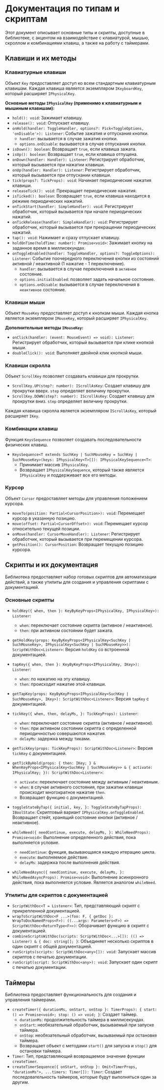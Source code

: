 # Документация по типам и скриптам

Этот документ описывает основные типы и скрипты, доступные в библиотеке, с акцентом на взаимодействие с клавиатурой, мышью, скроллом и комбинациями клавиш, а также на работу с таймерами.

## Клавиши и их методы

### Клавиатурные клавиши

Объект `Key` предоставляет доступ ко всем стандартным клавиатурным клавишам. Каждая клавиша является экземпляром `IKeyboardKey`, который расширяет `IPhysicalKey`.

**Основные методы `IPhysicalKey` (применимо к клавиатурным и мышиным клавишам):**

*   `hold(): void`: Зажимает клавишу.
*   `release(): void`: Отпускает клавишу.
*   `onHold(handler: ToggleHandler, options?: Pick<ToggleOptions, 'onDisable'>): Listener`: Событие зажатия и отпускания кнопки.
    *   `handler`: вызывается в случае зажатия кнопки.
    *   `options.onDisable`: вызывается в случае отпускания кнопки.
*   `isDown(): boolean`: Возвращает `true`, если клавиша зажата.
*   `isUp(): boolean`: Возвращает `true`, если клавиша отпущена.
*   `onDown(handler: Handler): Listener`: Регистрирует обработчик, который вызывается при нажатии клавиши.
*   `onUp(handler: Handler): Listener`: Регистрирует обработчик, который вызывается при отпускании клавиши.
*   `tick(props?: TickProps): void`: Начинает периодические нажатия клавиши.
*   `releaseTick(): void`: Прекращает периодические нажатия.
*   `isTicked(): boolean`: Возвращает `true`, если клавиша находится в режиме периодических нажатий.
*   `onTickStart(handler: SimpleHandler): void`: Регистрирует обработчик, который вызывается при начале периодических нажатий.
*   `onTickRelease(handler: SimpleHandler): void`: Регистрирует обработчик, который вызывается при прекращении периодических нажатий.
*   `tap(): void`: Нажимает и сразу отпускает клавишу.
*   `holdOnTime(holdTime: number): Promise<void>`: Зажимает кнопку на заданное время в миллисекундах.
*   `onToggleEnabled(handler: ToggleHandler, options?: ToggleOptions): Listener`: Событие поочередного переключения кнопки из состояний активной / неактивной (1 нажатие - 1 переключение).
    *   `handler`: вызывается в случае переключения в `активное` состояние.
    *   `options.initialEnabled`: позволяет задать начальное состояние.
    *   `options.onDisable`: вызывается в случае переключения в `неактивное` состояние.

### Клавиши мыши

Объект `MouseKey` предоставляет доступ к кнопкам мыши. Каждая кнопка является экземпляром `IMouseKey`, который расширяет `IPhysicalKey`.

**Дополнительные методы `IMouseKey`:**

*   `onClick(handler: (event: MouseEvent) => void): Listener`: Регистрирует обработчик, который вызывается при клике кнопкой мыши.
*   `doubleClick(): void`: Выполняет двойной клик кнопкой мыши.

### Клавиши скролла

Объект `ScrollKey` позволяет создавать клавиши для прокрутки.

*   `ScrollKey.UP(step?: number): IScrollAsKey`: Создает клавишу для прокрутки вверх. `step` определяет величину прокрутки.
*   `ScrollKey.DOWN(step?: number): IScrollAsKey`: Создает клавишу для прокрутки вниз. `step` определяет величину прокрутки.

Каждая клавиша скролла является экземпляром `IScrollAsKey`, который расширяет `IKey`.

### Комбинации клавиш

Функция `KeysSequence` позволяет создавать последовательности физических клавиш.

*   `KeysSequence<T extends SuchKey | SuchMouseKey = SuchKey | SuchMouseKey>(keys: IPhysicalKey<T>[]): IPhysicalKeySequence<T>`:
    * Принимает массив `IPhysicalKey`.
    * Возвращает `IPhysicalKeySequence`, который также является `IPhysicalKey` и поддерживает все его методы.

### Курсор

Объект `Cursor` предоставляет методы для управления положением курсора.

*   `moveTo(position: Partial<CursorPosition>): void`: Перемещает курсор в указанную позицию.
*   `move(offset: Partial<CursorOffset>): void`: Перемещает курсор относительно текущей позиции.
*   `onMove(handler: CursorMoveHandler): Listener`: Регистрирует обработчик, который вызывается при перемещении курсора.
*   `getPosition(): CursorPosition`: Возвращает текущую позицию курсора.

## Скрипты и их документация

Библиотека предоставляет набор готовых скриптов для автоматизации действий, а также утилиты для создания и управления скриптами с документацией.

### Основные скрипты

*   `holdKey({ when, then }: KeyByKeyProps<IPhysicalKey, IPhysicalKey>): Listener`:
    *   `when`: переключает состояние скрипта (активное / неактивное).
    *   `then`: при активном состоянии будет зажата.
*   `getHoldKey(props: KeyByKeyProps<IPhysicalKey<SuchKey | SuchMouseKey>, IPhysicalKey<SuchKey | SuchMouseKey>>): ScriptWithDoc<Listener>`: Версия `holdKey` со встроенной документацией.

*   `tapKey({ when, then }: KeyByKeyProps<IPhysicalKey, IKey>): Listener`:
    *   `when`: по нажатию на эту клавишу.
    *   `then`: происходит нажатие этой клавиши.
*   `getTapKey(props: KeyByKeyProps<IPhysicalKey<SuchKey | SuchMouseKey>, IKey>): ScriptWithDoc<Listener>`: Версия `tapKey` с документацией.

*   `tickKey({ when, then, delayMs, }: TickKeyProps): Listener`:
    *   `when`: переключает состояние скрипта (активное / неактивное).
    *   `then`: при активном состоянии скрипта с определенной периодичностью совершаются нажатия.
    *   `delayMs`: задержка между тиками.
*   `getTickKey(props: TickKeyProps): ScriptWithDoc<Listener>`: Версия `tickKey` с документацией.

*   `getTickByHold(props: { then: IKey; } & WhenKeyProps<IPhysicalKey<SuchKey | SuchMouseKey>> & { activate: IPhysicalKey; }): ScriptWithDoc<Listener>`:
    *   `activate`: переключает состояние между активным / неактивным.
    *   `when`: в случае активного состояния, при зажатии клавиши происходит многократное нажатие `then`.
    *   Возвращает функцию с документацией.

*   `toggleStateByTap({ initial, key, }: ToggleStateByTapProps): IBoolState`: Скриптовый вариант `IPhysicalKey.onToggleEnabled`. Возвращает стейт, хранящий состояние кнопки (активное / неактивное).

*   `whileNeed({ needContinue, execute, delayMs, }: WhileNeedProps): Promise<void>`: Выполнение определенного действия, пока выполняется условие.
    *   `needContinue`: функция, вызывающаяся каждую итерацию цикла.
    *   `execute`: выполняемое действие.
    *   `delayMs`: задержка после выполнения действия.

*   `whileNeedAsync({ needContinue, execute, delayMs, }: WhileNeedAsyncProps): Promise<void>`: Выполнение асинхронного действия, пока выполняется условие. Является аналогом `whileNeed`.

### Утилиты для скриптов с документацией

*   `ScriptWithDoc<T = Listener>`: Тип, представляющий скрипт с прикрепленной документацией.
*   `wrapToScriptWithDoc<F ...>(foo: F, { getDoc }: WrapToDocNamedProps<F>): ((...args: Parameters<F>) => ScriptWithDoc<ReturnType<F>>)`: Оборачивает функцию в скрипт с документацией.
*   `combineScriptsWithDoc(scripts: ScriptWithDoc<...>[]): (() => Listener) & { doc: string[]; }`: Объединяет несколько скриптов в один скрипт с общей документацией.
*   `runScripts(scripts: ScriptWithDoc<any>[]): void`: Запускает массив скриптов с печатью документации.
*   `runScript(script: ScriptWithDoc<any>): void`: Запускает один скрипт с печатью документации.

## Таймеры

Библиотека предоставляет функциональность для создания и управления таймерами.

*   `createTimer({ durationMs, onStart, onStop }: TimerProps): { start: () => Promise<void>; stop: () => void; }`: Создает таймер.
    *   `durationMs`: продолжительность таймера в миллисекундах.
    *   `onStart`: необязательный обработчик, вызываемый при запуске таймера.
    *   `onStop`: необязательный обработчик, вызываемый при остановке таймера.
    *   Возвращает объект с методами `start()` для запуска и `stop()` для остановки таймера.
*   `Timer`: Тип, представляющий возвращаемое значение функции `createTimer`.
*   `createTimerSequence({ onStart, onStop }: Omit<TimerProps, "durationMs">, ...timers: Timer[]): Timer`: Создает последовательность таймеров, которые будут выполняться один за другим.